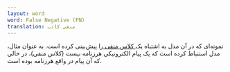 ```yaml
---
layout: word
word: False Negative (FN)
translation: منفی کاذب
---
```


نمونه‌ای که در آن مدل به اشتباه یک[ کلاس منفی ](/N/negative_class)را پیش‌بینی کرده است. به عنوان مثال، مدل استنباط کرده است که یک پیام الکترونیکی هرزنامه نیست (کلاس منفی)، در حالی که آن پیام در واقع هرزنامه بوده است.

